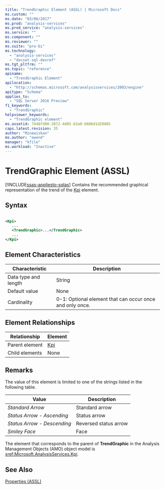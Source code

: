 ```yaml
---
title: "TrendGraphic Element (ASSL) | Microsoft Docs"
ms.custom: ""
ms.date: "03/06/2017"
ms.prod: "analysis-services"
ms.prod_service: "analysis-services"
ms.service: ""
ms.component: ""
ms.reviewer: ""
ms.suite: "pro-bi"
ms.technology: 
  - "analysis-services"
  - "docset-sql-devref"
ms.tgt_pltfrm: ""
ms.topic: "reference"
apiname: 
  - "TrendGraphic Element"
apilocation: 
  - "http://schemas.microsoft.com/analysisservices/2003/engine"
apitype: "Schema"
applies_to: 
  - "SQL Server 2016 Preview"
f1_keywords: 
  - "TrendGraphic"
helpviewer_keywords: 
  - "TrendGraphic element"
ms.assetid: 7448fd80-3072-4d85-b3a0-6606d1d20885
caps.latest.revision: 35
author: "Minewiskan"
ms.author: "owend"
manager: "kfile"
ms.workload: "Inactive"
---
```

# TrendGraphic Element (ASSL)
[!INCLUDE[ssas-appliesto-sqlas](../../../includes/ssas-appliesto-sqlas.md)]
  Contains the recommended graphical representation of the trend of the [Kpi](../../../analysis-services/scripting/objects/kpi-element-assl.md) element.  
  
## Syntax  
  
```xml  
  
<Kpi>  
   ...  
   <TrendGraphic>...</TrendGraphic>  
   ...  
</Kpi>  
```  
  
## Element Characteristics  
  
|Characteristic|Description|  
|--------------------|-----------------|  
|Data type and length|String|  
|Default value|None|  
|Cardinality|0-1: Optional element that can occur once and only once.|  
  
## Element Relationships  
  
|Relationship|Element|  
|------------------|-------------|  
|Parent element|[Kpi](../../../analysis-services/scripting/objects/kpi-element-assl.md)|  
|Child elements|None|  
  
## Remarks  
 The value of this element is limited to one of the strings listed in the following table.  
  
|Value|Description|  
|-----------|-----------------|  
|*Standard Arrow*|Standard arrow|  
|*Status Arrow - Ascending*|Status arrow|  
|*Status Arrow - Descending*|Reversed status arrow|  
|*Smiley Face*|Face|  
  
 The element that corresponds to the parent of **TrendGraphic** in the Analysis Management Objects (AMO) object model is <xref:Microsoft.AnalysisServices.Kpi>.  
  
## See Also  
 [Properties &#40;ASSL&#41;](../../../analysis-services/scripting/properties/properties-assl.md)  
  
  

